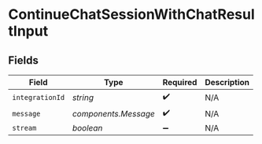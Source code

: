 # ContinueChatSessionWithChatResultInput


## Fields

| Field                | Type                 | Required             | Description          |
| -------------------- | -------------------- | -------------------- | -------------------- |
| `integrationId`      | *string*             | :heavy_check_mark:   | N/A                  |
| `message`            | *components.Message* | :heavy_check_mark:   | N/A                  |
| `stream`             | *boolean*            | :heavy_minus_sign:   | N/A                  |